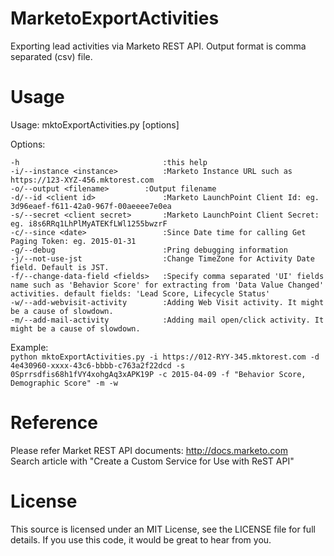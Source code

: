 # MarketoExportActivities
Exporting lead activities via Marketo REST API. Output format is comma separated (csv) file.

# Usage
Usage: mktoExportActivities.py [options]

Options:

  `-h                                :this help`  
  `-i/--instance <instance>          :Marketo Instance URL such as https://123-XYZ-456.mktorest.com`  
  `-o/--output <filename>	     :Output filename`  
  `-d/--id <client id>               :Marketo LaunchPoint Client Id: eg. 3d96eaef-f611-42a0-967f-00aeeee7e0ea`  
  `-s/--secret <client secret>       :Marketo LaunchPoint Client Secret: eg. i8s6RRq1LhPlMyATEKfLWl1255bwzrF`  
  `-c/--since <date>                 :Since Date time for calling Get Paging Token: eg. 2015-01-31`  
  `-g/--debug                        :Pring debugging information`  
  `-j/--not-use-jst                  :Change TimeZone for Activity Date field. Default is JST.`  
  `-f/--change-data-field <fields>   :Specify comma separated 'UI' fields name such as 'Behavior Score' for extracting from 'Data Value Changed' activities. default fields: 'Lead Score, Lifecycle Status'`  
  `-w/--add-webvisit-activity        :Adding Web Visit activity. It might be a cause of slowdown.`  
  `-m/--add-mail-activity            :Adding mail open/click activity. It might be a cause of slowdown.`  
    
Example:  
`python mktoExportActivities.py -i https://012-RYY-345.mktorest.com -d 4e430960-xxxx-43c6-bbbb-c763a2f22dcd -s 0Sprrsdfis68h1fVY4xohgAq3xAPK19P -c 2015-04-09 -f "Behavior Score, Demographic Score" -m -w`  

# Reference
Please refer Market REST API documents: http://docs.marketo.com  
Search article with "Create a Custom Service for Use with ReST API"  

# License
This source is licensed under an MIT License, see the LICENSE file for full details. If you use this code, it would be great to hear from you.

